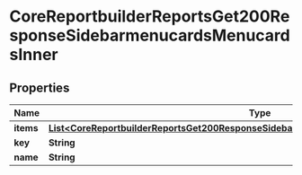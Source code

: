 

# CoreReportbuilderReportsGet200ResponseSidebarmenucardsMenucardsInner


## Properties

| Name | Type | Description | Notes |
|------------ | ------------- | ------------- | -------------|
|**items** | [**List&lt;CoreReportbuilderReportsGet200ResponseSidebarmenucardsMenucardsInnerItemsInner&gt;**](CoreReportbuilderReportsGet200ResponseSidebarmenucardsMenucardsInnerItemsInner.md) |  |  [optional] |
|**key** | **String** | key |  [optional] |
|**name** | **String** | name |  [optional] |



